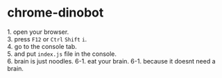 # chrome-dinobot
1\. open your browser.  
3\. press ``F12`` or ``Ctrl`` ``Shift`` ``i``.  
4\. go to the console tab.  
5\. and put ``index.js`` file  in the console.  
6\. brain is just noodles.
6-1\. eat your brain.
6-1\. because it doesnt need a brain.
